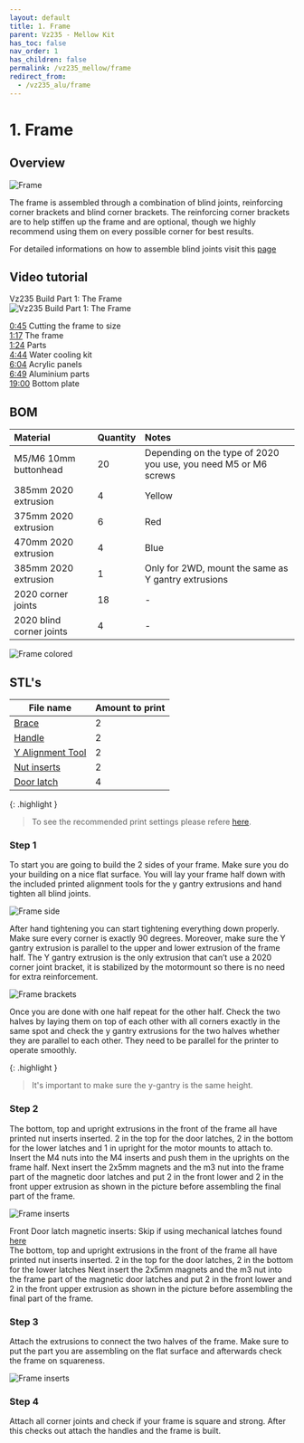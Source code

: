 ```yaml
---
layout: default
title: 1. Frame
parent: Vz235 - Mellow Kit
has_toc: false
nav_order: 1
has_children: false
permalink: /vz235_mellow/frame
redirect_from:
  - /vz235_alu/frame
---
```


# 1. Frame

## Overview

![Frame](../assets/images/manual/vz235_printed/frame/overview.png)

The frame is assembled through a combination of blind joints, reinforcing corner brackets and blind corner brackets. The reinforcing corner brackets are to help stiffen up the frame and are optional, though we highly recommend using them on every possible corner for best results.

For detailed informations on how to assemble blind joints visit this [page](../general/misc-info/blind-joints)

## Video tutorial

Vz235 Build Part 1: The Frame  
![Vz235 Build Part 1: The Frame](https://www.youtube.com/watch?v=d9kQt_cF3Xo)

[0:45](https://www.youtube.com/watch?v=d9kQt_cF3Xo&t=45s) Cutting the frame to size  
[1:17](https://www.youtube.com/watch?v=d9kQt_cF3Xo&t=77s) The frame  
[1:24](https://www.youtube.com/watch?v=d9kQt_cF3Xo&t=84s) Parts  
[4:44](https://www.youtube.com/watch?v=d9kQt_cF3Xo&t=284s) Water cooling kit  
[6:04](https://www.youtube.com/watch?v=d9kQt_cF3Xo&t=364s) Acrylic panels  
[6:49](https://www.youtube.com/watch?v=d9kQt_cF3Xo&t=409s) Aluminium parts  
[19:00](https://www.youtube.com/watch?v=d9kQt_cF3Xo&t=1140s) Bottom plate

## BOM

| Material                 | Quantity | Notes                                                           |
| :----------------------- | :------- | :-------------------------------------------------------------- |
| M5/M6 10mm buttonhead    | 20       | Depending on the type of 2020 you use, you need M5 or M6 screws |
| 385mm 2020 extrusion     | 4        | Yellow                                                          |
| 375mm 2020 extrusion     | 6        | Red                                                             |
| 470mm 2020 extrusion     | 4        | Blue                                                            |
| 385mm 2020 extrusion     | 1        | Only for 2WD, mount the same as Y gantry extrusions             |
| 2020 corner joints       | 18       | -                                                               |
| 2020 blind corner joints | 4        | -                                                               |
  
![Frame colored](../assets/images/manual/vz235_printed/frame/frame_colored.png)

## STL's

| File name          | Amount to print |
| ------------------ | --------------- |
| [Brace]            | 2               |
| [Handle]           | 2               |
| [Y Alignment Tool] | 2               |
| [Nut inserts]      | 2               |
| [Door latch]       | 4               |

{: .highlight }
> To see the recommended print settings please refere [here](../general/misc-info/print-settings).

### Step 1

To start you are going to build the 2 sides of your frame. Make sure you do your building on a nice flat surface. You will lay your frame half down with the included printed alignment tools for the y gantry extrusions and hand tighten all blind joints.

![Frame side](../assets/images/manual/vz235_printed/frame/frame_side.png)

After hand tightening you can start tightening everything down properly. Make sure every corner is exactly 90 degrees. Moreover, make sure the Y gantry extrusion is parallel to the upper and lower extrusion of the frame half. The Y gantry extrusion is the only extrusion that can’t use a 2020 corner joint bracket, it is stabilized by the motormount so there is no need for extra reinforcement.

![Frame brackets](../assets/images/manual/vz235_printed/frame/frame_sides.png)

Once you are done with one half repeat for the other half. Check the two halves by laying them on top of each other with all corners exactly in the same spot and check the y gantry extrusions for the two halves whether they are parallel to each other. They need to be parallel for the printer to operate smoothly.

{: .highlight }
> It's important to make sure the y-gantry is the same height.

### Step 2

The bottom, top and upright extrusions in the front of the frame all have printed nut inserts inserted. 2 in the top for the door latches, 2 in the bottom for the lower latches and 1 in upright for the motor mounts to attach to. Insert the M4 nuts into the M4 inserts and push them in the uprights on the frame half. Next insert the 2x5mm magnets and the m3 nut into the frame part of the magnetic door latches and put 2 in the front lower and 2 in the front upper extrusion as shown in the picture before assembling the final part of the frame.

![Frame inserts](../assets/images/manual/vz235_printed/frame/frame_inserts.png)

Front Door latch magnetic inserts: Skip if using mechanical latches found [here](https://github.com/VzBoT3D/VzBoT-Vz235/tree/main/Assemblies%20&%20STL/Enclosure/Front%20door%20latches/Locking%20latch)  
The bottom, top and upright extrusions in the front of the frame all have printed nut inserts inserted. 2 in the top for the door latches, 2 in the bottom for the lower latches  Next insert the 2x5mm magnets and the m3 nut into the frame part of the magnetic door latches and put 2 in the front lower and 2 in the front upper extrusion as shown in the picture before assembling the final part of the frame.

### Step 3

Attach the extrusions to connect the two halves of the frame. Make sure to put the part you are assembling on the flat surface and afterwards check the frame on squareness.

![Frame inserts](../assets/images/manual/vz235_printed/frame/frame_complete.png)

### Step 4

Attach all corner joints and check if your frame is square and strong. After this checks out attach the handles and the frame is built.

[Brace]: https://github.com/VzBoT3D/VzBoT-Vz235/blob/main/Assemblies%20%26%20STL/Frame/Frame%20brace.stl
[Door latch]: https://github.com/VzBoT3D/VzBoT-Vz235/tree/main/Assemblies%20%26%20STL/Enclosure/Front%20door%20latches
[Handle]: https://github.com/VzBoT3D/VzBoT-Vz235/blob/main/Assemblies%20%26%20STL/Frame/handle.stl
[Nut inserts]: https://github.com/VzBoT3D/VzBoT-Vz235/blob/main/Assemblies%20%26%20STL/Gantry/Motormounts/left%20motormounts/nut%20insert%20for%20motormount.stl
[Y Alignment Tool]: https://github.com/VzBoT3D/VzBoT-Vz235/blob/main/Assemblies%20%26%20STL/Tools/vzbot%20y%20gantry%202020%20allignment%20tool%20v1.stl
